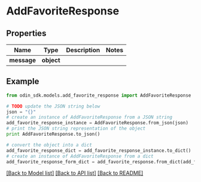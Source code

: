 # AddFavoriteResponse


## Properties

Name | Type | Description | Notes
------------ | ------------- | ------------- | -------------
**message** | **object** |  | 

## Example

```python
from odin_sdk.models.add_favorite_response import AddFavoriteResponse

# TODO update the JSON string below
json = "{}"
# create an instance of AddFavoriteResponse from a JSON string
add_favorite_response_instance = AddFavoriteResponse.from_json(json)
# print the JSON string representation of the object
print AddFavoriteResponse.to_json()

# convert the object into a dict
add_favorite_response_dict = add_favorite_response_instance.to_dict()
# create an instance of AddFavoriteResponse from a dict
add_favorite_response_form_dict = add_favorite_response.from_dict(add_favorite_response_dict)
```
[[Back to Model list]](../README.md#documentation-for-models) [[Back to API list]](../README.md#documentation-for-api-endpoints) [[Back to README]](../README.md)


